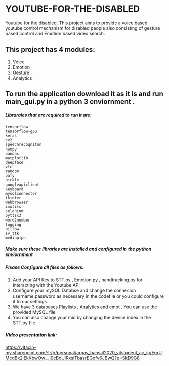# YOUTUBE-FOR-THE-DISABLED
Youtube for the disabled. This project aims to provide a voice based youtube control mechanism for disabled people also consisting of gesture based control and Emotion based video search.

## This project has 4 modules: 
1. Voice 
2. Emotion 
3. Gesture 
4. Analytics

## To run the application download it as it is and run main_gui.py in a python 3 enviornment . 
##### Libraraies that are required to run it are:
```
tensorflow 
tensorflow-gpu
keras
cv2
speechrecogniton
numpy
pandas
matplotlib
deepface
vlc
random 
pafy
pickle
googleapiclient
keyboard
mysqlconnector
tkinter
webbrowser
imutils
selenium
pyttsx3
word2number
logging 
pillow
sv_ttk
mediapipe
```
##### **Make sure these libraries are installed and configured in the python enviornment**

##### Please Configure all files as follows:
1. Add your API Key to STT.py , Emotion.py , handtracking.py for interacting with the Youtube API
2. Configure your mySQL Databse and change the connecion username,password as necessary in the codefile or you could configure it to our settings 
3. We have 3 databases Playlists , Analytics and emot . You can use the provided MySQL file
4. You can also change your mic by changing the device index in the STT.py file 

##### Video presentation link:
https://vitacin-my.sharepoint.com/:f:/g/personal/arnav_bansal2020_vitstudent_ac_in/EqrUMcdBx2lEkKbwOw__j0cBoUiRxsiTbasrEGofv6JBwQ?e=SkD9G8
